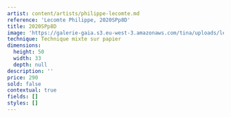 ```yaml
---
artist: content/artists/philippe-lecomte.md
reference: 'Lecomte Philippe, 2020SPp8D'
title: 2020SPp8D
image: 'https://galerie-gaia.s3.eu-west-3.amazonaws.com/tina/uploads/lecomte-philippe/Philippe Lecomte - 2020_8D - 38x28.jpg'
technique: Technique mixte sur papier
dimensions:
  height: 50
  width: 33
  depth: null
description: ''
price: 290
sold: false
contextual: true
fields: []
styles: []
---
```


